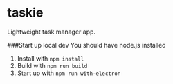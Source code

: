 # taskie
Lightweight task manager app.

###Start up local dev
You should have node.js installed

1. Install with `npm install`
2. Build with `npm run build`
3.  Start up with `npm run with-electron`